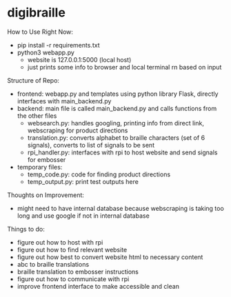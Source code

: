 # digibraille

How to Use Right Now:
- pip install -r requirements.txt
- python3 webapp.py
    - website is 127.0.0.1:5000 (local host)
    - just prints some info to browser and local terminal rn based on input

Structure of Repo:
- frontend: webapp.py and templates using python library Flask, directly interfaces with main_backend.py
- backend: main file is called main_backend.py and calls functions from the other files
    - websearch.py: handles googling, printing info from direct link, webscraping for product directions
    - translation.py: converts alphabet to braille characters (set of 6 signals), converts to list of signals to be sent
    - rpi_handler.py: interfaces with rpi to host website and send signals for embosser
- temporary files:
    - temp_code.py: code for finding product directions
    - temp_output.py: print test outputs here

Thoughts on Improvement:
- might need to have internal database because webscraping is taking too long and use google if not in internal database

Things to do:
- figure out how to host with rpi
- figure out how to find relevant website
- figure out how best to convert website html to necessary content
- abc to braille translations
- braille translation to embosser instructions
- figure out how to communicate with rpi
- improve frontend interface to make accessible and clean